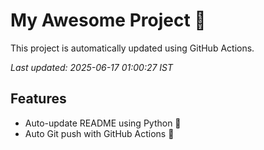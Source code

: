 # My Awesome Project 🚀

This project is automatically updated using GitHub Actions.

_Last updated: 2025-06-17 01:00:27 IST_

## Features
- Auto-update README using Python 🐍
- Auto Git push with GitHub Actions 🤖
